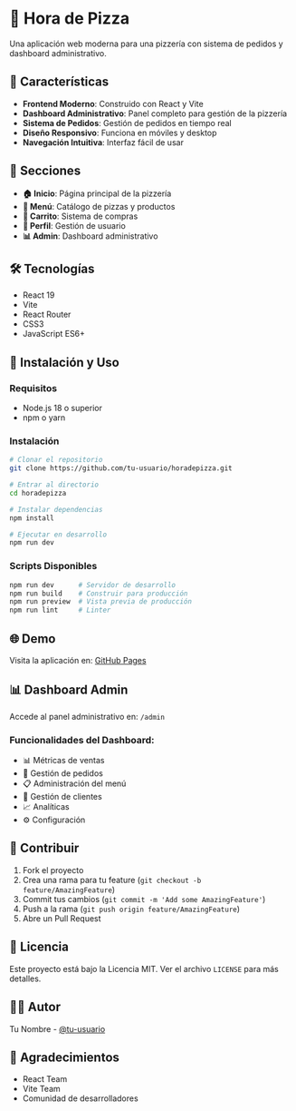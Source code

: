 # 🍕 Hora de Pizza

Una aplicación web moderna para una pizzería con sistema de pedidos y dashboard administrativo.

## 🚀 Características

- **Frontend Moderno**: Construido con React y Vite
- **Dashboard Administrativo**: Panel completo para gestión de la pizzería
- **Sistema de Pedidos**: Gestión de pedidos en tiempo real
- **Diseño Responsivo**: Funciona en móviles y desktop
- **Navegación Intuitiva**: Interfaz fácil de usar

## 📱 Secciones

- **🏠 Inicio**: Página principal de la pizzería
- **🍕 Menú**: Catálogo de pizzas y productos
- **🛒 Carrito**: Sistema de compras
- **👤 Perfil**: Gestión de usuario
- **📊 Admin**: Dashboard administrativo

## 🛠️ Tecnologías

- React 19
- Vite
- React Router
- CSS3
- JavaScript ES6+

## 🚀 Instalación y Uso

### Requisitos
- Node.js 18 o superior
- npm o yarn

### Instalación
```bash
# Clonar el repositorio
git clone https://github.com/tu-usuario/horadepizza.git

# Entrar al directorio
cd horadepizza

# Instalar dependencias
npm install

# Ejecutar en desarrollo
npm run dev
```

### Scripts Disponibles
```bash
npm run dev      # Servidor de desarrollo
npm run build    # Construir para producción
npm run preview  # Vista previa de producción
npm run lint     # Linter
```

## 🌐 Demo

Visita la aplicación en: [GitHub Pages](https://tu-usuario.github.io/horadepizza/)

## 📊 Dashboard Admin

Accede al panel administrativo en: `/admin`

### Funcionalidades del Dashboard:
- 📊 Métricas de ventas
- 🍕 Gestión de pedidos
- 📋 Administración del menú
- 👥 Gestión de clientes
- 📈 Analíticas
- ⚙️ Configuración

## 🤝 Contribuir

1. Fork el proyecto
2. Crea una rama para tu feature (`git checkout -b feature/AmazingFeature`)
3. Commit tus cambios (`git commit -m 'Add some AmazingFeature'`)
4. Push a la rama (`git push origin feature/AmazingFeature`)
5. Abre un Pull Request

## 📄 Licencia

Este proyecto está bajo la Licencia MIT. Ver el archivo `LICENSE` para más detalles.

## 👨‍💻 Autor

Tu Nombre - [@tu-usuario](https://github.com/tu-usuario)

## 🙏 Agradecimientos

- React Team
- Vite Team
- Comunidad de desarrolladores

